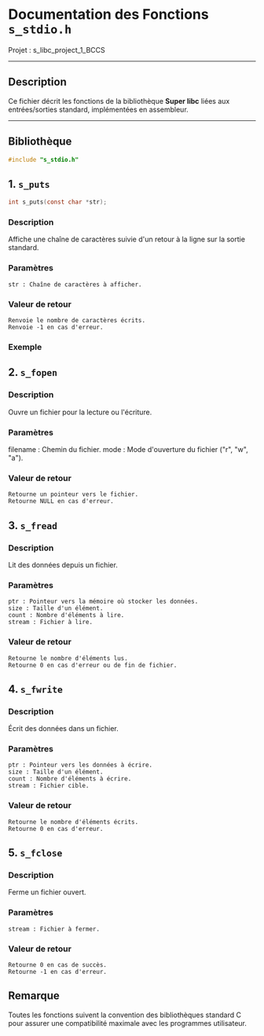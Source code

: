 # Documentation des Fonctions `s_stdio.h`
Projet : s_libc_project_1_BCCS  

---

## Description
Ce fichier décrit les fonctions de la bibliothèque **Super libc** liées aux entrées/sorties standard, implémentées en assembleur.

---

## Bibliothèque
```c
#include "s_stdio.h"
```

## 1. `s_puts`
```c
int s_puts(const char *str);
```
### Description
Affiche une chaîne de caractères suivie d'un retour à la ligne sur la sortie standard.

### Paramètres
    str : Chaîne de caractères à afficher.

### Valeur de retour
    Renvoie le nombre de caractères écrits.
    Renvoie -1 en cas d'erreur.
### Exemple 

## 2. `s_fopen`
### Description
Ouvre un fichier pour la lecture ou l'écriture.

### Paramètres
filename : Chemin du fichier.
mode : Mode d'ouverture du fichier ("r", "w", "a").

### Valeur de retour
    Retourne un pointeur vers le fichier.
    Retourne NULL en cas d'erreur.

## 3. `s_fread`
### Description
Lit des données depuis un fichier.

### Paramètres
    ptr : Pointeur vers la mémoire où stocker les données.
    size : Taille d'un élément.
    count : Nombre d'éléments à lire.
    stream : Fichier à lire.

### Valeur de retour
    Retourne le nombre d'éléments lus.
    Retourne 0 en cas d'erreur ou de fin de fichier.

## 4. `s_fwrite`
### Description
Écrit des données dans un fichier.

### Paramètres
    ptr : Pointeur vers les données à écrire.
    size : Taille d'un élément.
    count : Nombre d'éléments à écrire.
    stream : Fichier cible.

### Valeur de retour
    Retourne le nombre d'éléments écrits.
    Retourne 0 en cas d'erreur.

## 5. `s_fclose`
### Description
Ferme un fichier ouvert.

### Paramètres
    stream : Fichier à fermer.

### Valeur de retour
    Retourne 0 en cas de succès.
    Retourne -1 en cas d'erreur.

## Remarque
Toutes les fonctions suivent la convention des bibliothèques standard C pour assurer une compatibilité maximale avec les programmes utilisateur.

